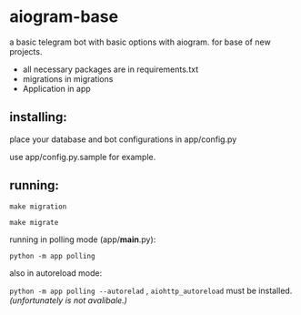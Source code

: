 # aiogram-base
a basic telegram bot with basic options with aiogram. for base of new projects.

- all necessary packages are in requirements.txt
- migrations in migrations
- Application in app

## installing:
place your database and bot configurations in app/config.py

use app/config.py.sample for example.
## running:
`make migration`

`make migrate`

running in polling mode (app/__main__.py):

`python -m app polling`

also in autoreload mode:

`python -m app polling --autorelad` , `aiohttp_autoreload` must be installed. _(unfortunately is not avalibale.)_


